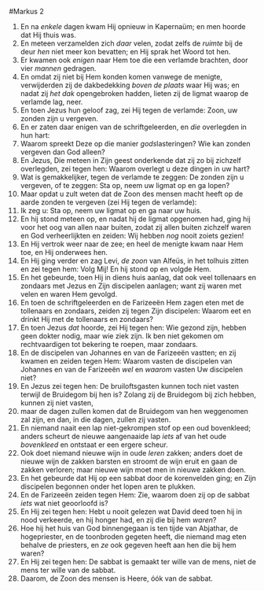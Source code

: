 #Markus 2
1. En na *enkele* dagen kwam Hij opnieuw in Kapernaüm; en men hoorde dat Hij thuis was.
2. En meteen verzamelden zich *daar* velen, zodat zelfs de *ruimte* bij de deur *hen* niet meer kon bevatten; en Hij sprak het Woord tot hen.
3. Er kwamen ook *enigen* naar Hem toe die een verlamde brachten, door vier *mannen* gedragen.
4. En omdat zij niet bij Hem konden komen vanwege de menigte, verwijderden zij de dakbedekking *boven de plaats* waar Hij was; en nadat zij *het dak* opengebroken hadden, lieten zij de ligmat waarop de verlamde lag, neer.
5. En toen Jezus hun geloof zag, zei Hij tegen de verlamde: Zoon, uw zonden zijn u vergeven.
6. En er zaten daar enigen van de schriftgeleerden, en *die* overlegden in hun hart:
7. Waarom spreekt Deze op die manier *gods*lasteringen? Wie kan zonden vergeven dan God alleen?
8. En Jezus, Die meteen in Zijn geest onderkende dat zij zo bij zichzelf overlegden, zei tegen hen: Waarom overlegt u deze dingen in uw hart?
9. Wat is gemakkelijker, tegen de verlamde te zeggen: De zonden zijn u vergeven, of te zeggen: Sta op, neem uw ligmat op en ga lopen?
10. Maar opdat u zult weten dat de Zoon des mensen macht heeft op de aarde zonden te vergeven (zei Hij tegen de verlamde):
11. Ik zeg u: Sta op, neem uw ligmat op en ga naar uw huis.
12. En hij stond meteen op, en nadat hij de ligmat opgenomen had, ging hij voor het oog van allen naar buiten, zodat zij allen buiten zichzelf waren en God verheerlijkten en zeiden: Wij hebben *nog* nooit zoiets gezien!
13. En Hij vertrok weer naar de zee; en heel de menigte kwam naar Hem toe, en Hij onderwees hen.
14. En Hij ging verder en zag Levi, *de zoon* van Alfeüs, in het tolhuis zitten en zei tegen hem: Volg Mij! En hij stond op en volgde Hem.
15. En het gebeurde, toen Hij in diens huis aanlag, dat ook veel tollenaars en zondaars met Jezus en Zijn discipelen aanlagen; want zij waren met velen en waren Hem gevolgd.
16. En toen de schriftgeleerden en de Farizeeën Hem zagen eten met de tollenaars en zondaars, zeiden zij tegen Zijn discipelen: Waarom eet en drinkt Hij met de tollenaars en zondaars?
17. En toen Jezus *dat* hoorde, zei Hij tegen hen: Wie gezond zijn, hebben geen dokter nodig, maar wie ziek zijn. Ik ben niet gekomen om rechtvaardigen tot bekering te roepen, maar zondaars.
18. En de discipelen van Johannes en van de Farizeeën vastten; en zij kwamen en zeiden tegen Hem: Waarom vasten de discipelen van Johannes en van de Farizeeën *wel* en *waarom* vasten Uw discipelen niet?
19. En Jezus zei tegen hen: De bruiloftsgasten kunnen toch niet vasten terwijl de Bruidegom bij hen is? Zolang zij de Bruidegom bij zich hebben, kunnen zij niet vasten,
20. maar de dagen zullen komen dat de Bruidegom van hen weggenomen zal zijn, en dan, in die dagen, zullen zij vasten.
21. En niemand naait een lap niet-gekrompen stof op een oud bovenkleed; anders scheurt de nieuwe aangenaaide lap *iets* af van het oude *bovenkleed* en ontstaat er een ergere scheur.
22. Ook doet niemand nieuwe wijn in oude *leren* zakken; anders doet de nieuwe wijn de zakken barsten en stroomt de wijn eruit en gaan de zakken verloren; maar nieuwe wijn moet men in nieuwe zakken doen.
23. En het gebeurde dat Hij op een sabbat door de korenvelden ging; en Zijn discipelen begonnen onder het lopen aren te plukken.
24. En de Farizeeën zeiden tegen Hem: Zie, waarom doen zij op de sabbat *iets* wat niet geoorloofd is?
25. En Hij zei tegen hen: Hebt u nooit gelezen wat David deed toen hij in nood verkeerde, en hij honger had, en zij die bij hem *waren*?
26. Hoe hij het huis van God binnengegaan is ten tijde van Abjathar, de hogepriester, en de toonbroden gegeten heeft, die niemand mag eten behalve de priesters, en *ze* ook gegeven heeft aan hen die bij hem waren?
27. En Hij zei tegen hen: De sabbat is gemaakt ter wille van de mens, niet de mens ter wille van de sabbat.
28. Daarom, de Zoon des mensen is Heere, óók van de sabbat.
